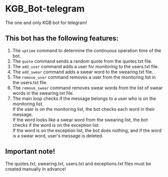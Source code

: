 # KGB_Bot-telegram
The one and only KGB bot for telegram!
## This bot has the following features:
1. The `uptime` command to determine the continuous operation time of the bot.  
2. The `quote` command sends a random quote from the quotes.txt file.  
3. The `add_user` command adds a user for monitoring to the users.txt file.  
4. The `add_swear` command adds a swear word to the swearing.txt file.  
5. The `remove_user` command removes a user from the monitoring list in the users.txt file.
6. The `remove_swear` command removes swear words from the list of swear words in the swearing.txt file.
7. The main loop checks if the message belongs to a user who is on the monitoring list.  
If the user is on the monitoring list, the bot checks each word in their message.  
If the word looks like a swear word from the swearing list, the bot checks if the word is on the exception list.  
If the word is on the exception list, the bot does nothing, and if the word is a swear word, user's message is deleted.
## Important note!
The quotes.txt, swearing.txt, users.txt and exceptions.txt files must be created manually in advance!
